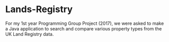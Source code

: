 # Lands-Registry

For my 1st year Programming Group Project (2017), we were asked to make a Java application to search and compare various property types from the UK Land Registry data. 
